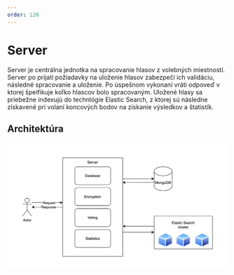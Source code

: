 ```yaml
---
order: 120
---
```

# Server
Server je centrálna jednotka na spracovanie hlasov z volebných miestností. Server po prijatí požiadavky na uloženie hlasov zabezpečí ich validáciu, následné spracovanie a uloženie. Po úspešnom vykonaní vráti odpoveď v ktorej špeifikuje koľko hlascov bolo spracovaným. Uložené hlasy sa priebežne indexujú do technlógie Elastic Search, z ktorej sú následne získavené pri volaní koncových bodov na získanie výsledkov a štatistík.

## Architektúra
![](/assets/images/server/server_architecture.png)
